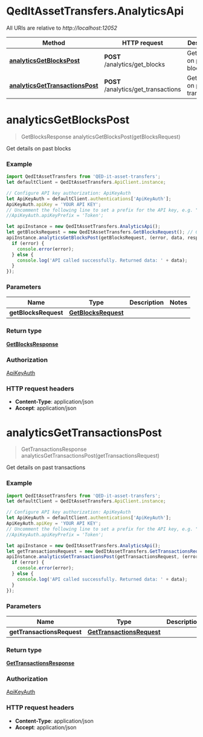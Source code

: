 # QedItAssetTransfers.AnalyticsApi

All URIs are relative to *http://localhost:12052*

Method | HTTP request | Description
------------- | ------------- | -------------
[**analyticsGetBlocksPost**](AnalyticsApi.md#analyticsGetBlocksPost) | **POST** /analytics/get_blocks | Get details on past blocks
[**analyticsGetTransactionsPost**](AnalyticsApi.md#analyticsGetTransactionsPost) | **POST** /analytics/get_transactions | Get details on past transactions


<a name="analyticsGetBlocksPost"></a>
# **analyticsGetBlocksPost**
> GetBlocksResponse analyticsGetBlocksPost(getBlocksRequest)

Get details on past blocks

### Example
```javascript
import QedItAssetTransfers from 'QED-it-asset-transfers';
let defaultClient = QedItAssetTransfers.ApiClient.instance;

// Configure API key authorization: ApiKeyAuth
let ApiKeyAuth = defaultClient.authentications['ApiKeyAuth'];
ApiKeyAuth.apiKey = 'YOUR API KEY';
// Uncomment the following line to set a prefix for the API key, e.g. "Token" (defaults to null)
//ApiKeyAuth.apiKeyPrefix = 'Token';

let apiInstance = new QedItAssetTransfers.AnalyticsApi();
let getBlocksRequest = new QedItAssetTransfers.GetBlocksRequest(); // GetBlocksRequest | 
apiInstance.analyticsGetBlocksPost(getBlocksRequest, (error, data, response) => {
  if (error) {
    console.error(error);
  } else {
    console.log('API called successfully. Returned data: ' + data);
  }
});
```

### Parameters

Name | Type | Description  | Notes
------------- | ------------- | ------------- | -------------
 **getBlocksRequest** | [**GetBlocksRequest**](GetBlocksRequest.md)|  | 

### Return type

[**GetBlocksResponse**](GetBlocksResponse.md)

### Authorization

[ApiKeyAuth](../README.md#ApiKeyAuth)

### HTTP request headers

 - **Content-Type**: application/json
 - **Accept**: application/json

<a name="analyticsGetTransactionsPost"></a>
# **analyticsGetTransactionsPost**
> GetTransactionsResponse analyticsGetTransactionsPost(getTransactionsRequest)

Get details on past transactions

### Example
```javascript
import QedItAssetTransfers from 'QED-it-asset-transfers';
let defaultClient = QedItAssetTransfers.ApiClient.instance;

// Configure API key authorization: ApiKeyAuth
let ApiKeyAuth = defaultClient.authentications['ApiKeyAuth'];
ApiKeyAuth.apiKey = 'YOUR API KEY';
// Uncomment the following line to set a prefix for the API key, e.g. "Token" (defaults to null)
//ApiKeyAuth.apiKeyPrefix = 'Token';

let apiInstance = new QedItAssetTransfers.AnalyticsApi();
let getTransactionsRequest = new QedItAssetTransfers.GetTransactionsRequest(); // GetTransactionsRequest | 
apiInstance.analyticsGetTransactionsPost(getTransactionsRequest, (error, data, response) => {
  if (error) {
    console.error(error);
  } else {
    console.log('API called successfully. Returned data: ' + data);
  }
});
```

### Parameters

Name | Type | Description  | Notes
------------- | ------------- | ------------- | -------------
 **getTransactionsRequest** | [**GetTransactionsRequest**](GetTransactionsRequest.md)|  | 

### Return type

[**GetTransactionsResponse**](GetTransactionsResponse.md)

### Authorization

[ApiKeyAuth](../README.md#ApiKeyAuth)

### HTTP request headers

 - **Content-Type**: application/json
 - **Accept**: application/json

